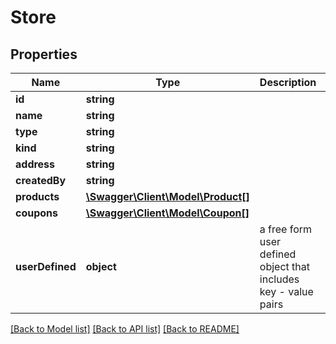 # Store

## Properties
Name | Type | Description | Notes
------------ | ------------- | ------------- | -------------
**id** | **string** |  | 
**name** | **string** |  | [optional] 
**type** | **string** |  | [optional] 
**kind** | **string** |  | [optional] 
**address** | **string** |  | [optional] 
**createdBy** | **string** |  | [optional] 
**products** | [**\Swagger\Client\Model\Product[]**](Product.md) |  | [optional] 
**coupons** | [**\Swagger\Client\Model\Coupon[]**](Coupon.md) |  | [optional] 
**userDefined** | **object** | a free form user defined object that includes key - value pairs | [optional] 

[[Back to Model list]](../README.md#documentation-for-models) [[Back to API list]](../README.md#documentation-for-api-endpoints) [[Back to README]](../README.md)


